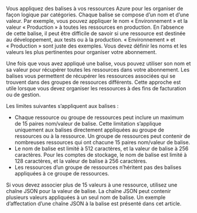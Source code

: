 Vous appliquez des balises à vos ressources Azure pour les organiser de façon logique par catégories. Chaque balise se compose d’un nom et d’une valeur. Par exemple, vous pouvez appliquer le nom « Environnement » et la valeur « Production » à toutes les ressources en production. En l’absence de cette balise, il peut être difficile de savoir si une ressource est destinée au développement, aux tests ou à la production. « Environnement » et « Production » sont juste des exemples. Vous devez définir les noms et les valeurs les plus pertinentes pour organiser votre abonnement.

Une fois que vous avez appliqué une balise, vous pouvez utiliser son nom et sa valeur pour récupérer toutes les ressources dans votre abonnement. Les balises vous permettent de récupérer les ressources associées qui se trouvent dans des groupes de ressources différents. Cette approche est utile lorsque vous devez organiser les ressources à des fins de facturation ou de gestion.

Les limites suivantes s’appliquent aux balises :

* Chaque ressource ou groupe de ressources peut inclure un maximum de 15 paires nom/valeur de balise. Cette limitation s’applique uniquement aux balises directement appliquées au groupe de ressources ou à la ressource. Un groupe de ressources peut contenir de nombreuses ressources qui ont chacune 15 paires nom/valeur de balise. 
* Le nom de balise est limité à 512 caractères, et la valeur de balise à 256 caractères. Pour les comptes de stockage, le nom de balise est limité à 128 caractères, et la valeur de balise à 256 caractères.
* Les ressources d’un groupe de ressources n’héritent pas des balises appliquées à ce groupe de ressources. 

Si vous devez associer plus de 15 valeurs à une ressource, utilisez une chaîne JSON pour la valeur de balise. La chaîne JSON peut contenir plusieurs valeurs appliquées à un seul nom de balise. Un exemple d’affectation d’une chaîne JSON à la balise est présenté dans cet article.